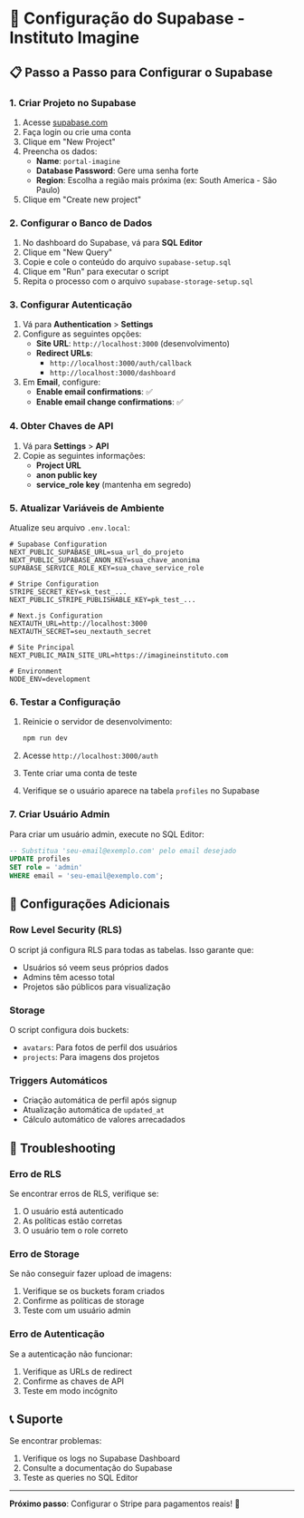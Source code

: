 # 🚀 Configuração do Supabase - Instituto Imagine

## 📋 Passo a Passo para Configurar o Supabase

### 1. Criar Projeto no Supabase

1. Acesse [supabase.com](https://supabase.com)
2. Faça login ou crie uma conta
3. Clique em "New Project"
4. Preencha os dados:
   - **Name**: `portal-imagine`
   - **Database Password**: Gere uma senha forte
   - **Region**: Escolha a região mais próxima (ex: South America - São Paulo)
5. Clique em "Create new project"

### 2. Configurar o Banco de Dados

1. No dashboard do Supabase, vá para **SQL Editor**
2. Clique em "New Query"
3. Copie e cole o conteúdo do arquivo `supabase-setup.sql`
4. Clique em "Run" para executar o script
5. Repita o processo com o arquivo `supabase-storage-setup.sql`

### 3. Configurar Autenticação

1. Vá para **Authentication** > **Settings**
2. Configure as seguintes opções:
   - **Site URL**: `http://localhost:3000` (desenvolvimento)
   - **Redirect URLs**: 
     - `http://localhost:3000/auth/callback`
     - `http://localhost:3000/dashboard`
3. Em **Email**, configure:
   - **Enable email confirmations**: ✅
   - **Enable email change confirmations**: ✅

### 4. Obter Chaves de API

1. Vá para **Settings** > **API**
2. Copie as seguintes informações:
   - **Project URL**
   - **anon public key**
   - **service_role key** (mantenha em segredo)

### 5. Atualizar Variáveis de Ambiente

Atualize seu arquivo `.env.local`:

```env
# Supabase Configuration
NEXT_PUBLIC_SUPABASE_URL=sua_url_do_projeto
NEXT_PUBLIC_SUPABASE_ANON_KEY=sua_chave_anonima
SUPABASE_SERVICE_ROLE_KEY=sua_chave_service_role

# Stripe Configuration
STRIPE_SECRET_KEY=sk_test_...
NEXT_PUBLIC_STRIPE_PUBLISHABLE_KEY=pk_test_...

# Next.js Configuration
NEXTAUTH_URL=http://localhost:3000
NEXTAUTH_SECRET=seu_nextauth_secret

# Site Principal
NEXT_PUBLIC_MAIN_SITE_URL=https://imagineinstituto.com

# Environment
NODE_ENV=development
```

### 6. Testar a Configuração

1. Reinicie o servidor de desenvolvimento:
   ```bash
   npm run dev
   ```

2. Acesse `http://localhost:3000/auth`
3. Tente criar uma conta de teste
4. Verifique se o usuário aparece na tabela `profiles` no Supabase

### 7. Criar Usuário Admin

Para criar um usuário admin, execute no SQL Editor:

```sql
-- Substitua 'seu-email@exemplo.com' pelo email desejado
UPDATE profiles 
SET role = 'admin' 
WHERE email = 'seu-email@exemplo.com';
```

## 🔧 Configurações Adicionais

### Row Level Security (RLS)
O script já configura RLS para todas as tabelas. Isso garante que:
- Usuários só veem seus próprios dados
- Admins têm acesso total
- Projetos são públicos para visualização

### Storage
O script configura dois buckets:
- `avatars`: Para fotos de perfil dos usuários
- `projects`: Para imagens dos projetos

### Triggers Automáticos
- Criação automática de perfil após signup
- Atualização automática de `updated_at`
- Cálculo automático de valores arrecadados

## 🚨 Troubleshooting

### Erro de RLS
Se encontrar erros de RLS, verifique se:
1. O usuário está autenticado
2. As políticas estão corretas
3. O usuário tem o role correto

### Erro de Storage
Se não conseguir fazer upload de imagens:
1. Verifique se os buckets foram criados
2. Confirme as políticas de storage
3. Teste com um usuário admin

### Erro de Autenticação
Se a autenticação não funcionar:
1. Verifique as URLs de redirect
2. Confirme as chaves de API
3. Teste em modo incógnito

## 📞 Suporte

Se encontrar problemas:
1. Verifique os logs no Supabase Dashboard
2. Consulte a documentação do Supabase
3. Teste as queries no SQL Editor

---

**Próximo passo**: Configurar o Stripe para pagamentos reais! 🎯
